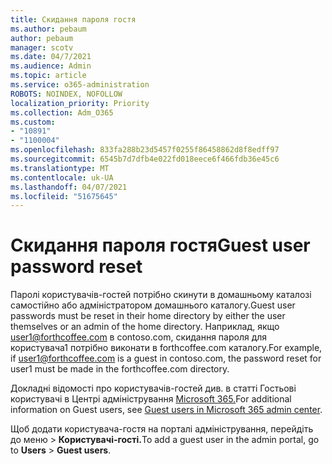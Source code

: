 ```yaml
---
title: Скидання пароля гостя
ms.author: pebaum
author: pebaum
manager: scotv
ms.date: 04/7/2021
ms.audience: Admin
ms.topic: article
ms.service: o365-administration
ROBOTS: NOINDEX, NOFOLLOW
localization_priority: Priority
ms.collection: Adm_O365
ms.custom:
- "10891"
- "1100004"
ms.openlocfilehash: 833fa288b23d5457f0255f86458862d8f8edff97
ms.sourcegitcommit: 6545b7d7dfb4e022fd018eece6f466fdb36e45c6
ms.translationtype: MT
ms.contentlocale: uk-UA
ms.lasthandoff: 04/07/2021
ms.locfileid: "51675645"
---
```

# <a name="guest-user-password-reset"></a><span data-ttu-id="15c42-102">Скидання пароля гостя</span><span class="sxs-lookup"><span data-stu-id="15c42-102">Guest user password reset</span></span>

<span data-ttu-id="15c42-103">Паролі користувачів-гостей потрібно скинути в домашньому каталозі самостійно або адміністратором домашнього каталогу.</span><span class="sxs-lookup"><span data-stu-id="15c42-103">Guest user passwords must be reset in their home directory by either the user themselves or an admin of the home directory.</span></span> <span data-ttu-id="15c42-104">Наприклад, якщо user1@forthcoffee.com в contoso.com, скидання пароля для користувача1 потрібно виконати в forthcoffee.com каталогу.</span><span class="sxs-lookup"><span data-stu-id="15c42-104">For example, if user1@forthcoffee.com is a guest in contoso.com, the password reset for user1 must be made in the forthcoffee.com directory.</span></span>

<span data-ttu-id="15c42-105">Докладні відомості про користувачів-гостей див. в статті Гостьові користувачі в Центрі адміністрування [Microsoft 365.](https://docs.microsoft.com/microsoft-365/admin/add-users/about-guest-users)</span><span class="sxs-lookup"><span data-stu-id="15c42-105">For additional information on Guest users, see [Guest users in Microsoft 365 admin center](https://docs.microsoft.com/microsoft-365/admin/add-users/about-guest-users).</span></span>

<span data-ttu-id="15c42-106">Щоб додати користувача-гостя на порталі адміністрування, перейдіть до меню  >  **Користувачі-гості.**</span><span class="sxs-lookup"><span data-stu-id="15c42-106">To add a guest user in the admin portal, go to **Users** > **Guest users**.</span></span>